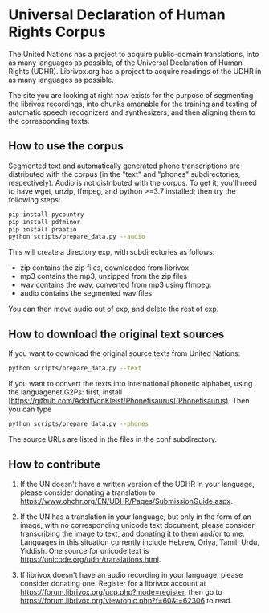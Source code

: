 # Universal Declaration of Human Rights Corpus

The United Nations has a project to acquire public-domain
translations, into as many languages as possible, of the Universal
Declaration of Human Rights (UDHR).  Librivox.org has a project to
acquire readings of the UDHR in as many languages as possible.

The site you are looking at right now exists for the purpose of
segmenting the librivox recordings, into chunks amenable for the
training and testing of automatic speech recognizers and synthesizers,
and then aligning them to the corresponding texts.

## How to use the corpus

Segmented text and automatically generated phone transcriptions are distributed with the
corpus (in the "text" and "phones" subdirectories, respectively).
Audio is not distributed with the corpus.  To get it, you'll need
to have wget, unzip, ffmpeg, and python >=3.7 installed; then try the
following steps:

```bash
pip install pycountry
pip install pdfminer
pip install praatio
python scripts/prepare_data.py --audio
```

This will create a directory exp, with subdirectories as follows:
* zip contains the zip files, downloaded from librivox
* mp3 contains the mp3, unzipped from the zip files
* wav contains the wav, converted from mp3 using ffmpeg.
* audio contains the segmented wav files.

You can then move audio out of exp, and delete the
rest of exp.

## How to download the original text sources

If you want to download the original source texts from
United Nations:
```bash
python scripts/prepare_data.py --text
```

If you want to convert the texts into international phonetic alphabet,
using the languagenet G2Ps: first, install
[https://github.com/AdolfVonKleist/Phonetisaurus](Phonetisaurus).
Then you can type
```bash
python scripts/prepare_data.py --phones
```

The source URLs are listed in the files in the conf subdirectory.

## How to contribute

1. If the UN doesn't have a written version of the UDHR in your
   language, please consider donating a translation to
   https://www.ohchr.org/EN/UDHR/Pages/SubmissionGuide.aspx.

2. If the UN has a translation in your language, but only in the form
   of an image, with no corresponding unicode text document, please
   consider transcribing the image to text, and donating it to them
   and/or to me. Languages in this situation currently
   include Hebrew, Oriya, Tamil, Urdu, Yiddish.
   One source for unicode text is https://unicode.org/udhr/translations.html.

3. If librivox doesn't have an audio recording in your language, please
   consider donating one.  Register for a librivox account at
   https://forum.librivox.org/ucp.php?mode=register, then
   go to https://forum.librivox.org/viewtopic.php?f=60&t=62306 to read.

